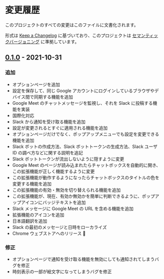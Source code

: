 # 変更履歴
このプロジェクトのすべての変更はこのファイルに文書化されます。

形式は [Keep a Changelog](https://keepachangelog.com/ja/1.0.0/) に基づいており、このプロジェクトは [セマンティックバージョニング](https://semver.org/lang/ja/) に準拠しています。

## [0.1.0] - 2021-10-31
### 追加
* オプションページを追加
* 設定を保存して、同じ Google アカウントにログインしているブラウザやデバイス間で同期する機能を追加
* Google Meet のチャットメッセージを監視し、それを Slack に投稿する機能を実装
* 国際化対応
* Slack から通知を受け取る機能を追加
* 設定が変更されるとすぐに適用される機能を追加
* オプションページだけでなく、ポップアップメニューでも設定を変更できる機能を追加
* Slack ボットの作成方法、Slack ボットトークンの生成方法、Slack ユーザ ID の調べ方などに関する説明を追記
* Slack ボットトークンが流出しないように隠すように変更
* Google Meet のページが読み込まれたらチャットボックスを自動的に開き、この拡張機能が正しく機能するように変更
* この拡張機能が動作するようになったらチャットボックスのタイトルの色を変更する機能を追加
* この拡張機能の有効・無効を切り替えられる機能を追加
* この拡張機能が、現在、有効か無効かを簡単に判断できるように、ポップアップアイコンにバッジテキストを追加
* Slack メッセージに Google Meet の URL を含める機能を追加
* 拡張機能のアイコンを追加
* 日本語翻訳を追加
* Slack の最初のメッセージと日時をローカライズ
* Chrome ウェブストアへのリリース 🎉

### 修正
* オプションページで通知を受け取る機能を無効にしても通知されてしまうバグを修正
* 時刻表示の一部が絵文字になってしまうバグを修正

[0.1.0]: https://github.com/noraworld/cuckoo/releases/tag/v0.1.0
